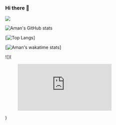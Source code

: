 ### Hi there 👋

![](https://komarev.com/ghpvc/?username=harshaman&color=brightgreen)

![Aman's GitHub stats](https://github-readme-stats.vercel.app/api?username=harshaman&show_icons=true&theme=tokyonight)

[![Top Langs](https://github-readme-stats.vercel.app/api/top-langs/?username=harshaman&layout=compact&theme=tokyonight)]

[![Aman's wakatime stats](https://github-readme-stats.vercel.app/api/wakatime?username=amanharsh&theme=tokyonight)]

![](<figure><embed src="https://wakatime.com/share/@amanharsh/d41ca5f8-1423-4403-96bb-0bcf2441cdcf.svg"></embed></figure>)

<!--
**harshaman/harshaman** is a ✨ _special_ ✨ repository because its `README.md` (this file) appears on your GitHub profile.

Here are some ideas to get you started:

- 🔭 I’m currently working on ...
- 🌱 I’m currently learning ...
- 👯 I’m looking to collaborate on ...
- 🤔 I’m looking for help with ...
- 💬 Ask me about ...
- 📫 How to reach me: ...
- 😄 Pronouns: ...
- ⚡ Fun fact: ...
-->
